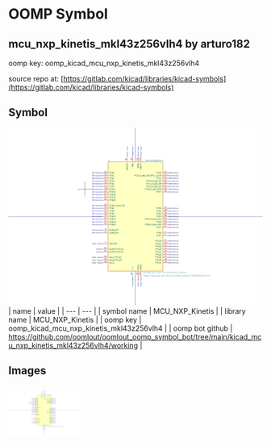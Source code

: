 # OOMP Symbol  
## mcu_nxp_kinetis_mkl43z256vlh4  by arturo182  
  
oomp key: oomp_kicad_mcu_nxp_kinetis_mkl43z256vlh4  
  
source repo at: [https://gitlab.com/kicad/libraries/kicad-symbols](https://gitlab.com/kicad/libraries/kicad-symbols)  
## Symbol  
  
[![working.png](working_600.png)](working.png)  
| name | value | 
| --- | --- | 
| symbol name | MCU_NXP_Kinetis | 
| library name | MCU_NXP_Kinetis | 
| oomp key | oomp_kicad_mcu_nxp_kinetis_mkl43z256vlh4 | 
| oomp bot github | https://github.com/oomlout/oomlout_oomp_symbol_bot/tree/main/kicad_mcu_nxp_kinetis_mkl43z256vlh4/working | 
## Images  
  
[![working.png](working_140.png)](working.png)  
